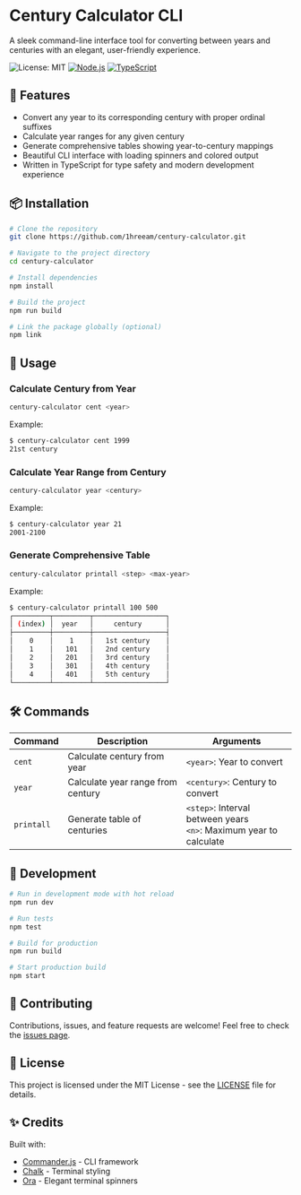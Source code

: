 # Century Calculator CLI

A sleek command-line interface tool for converting between years and centuries with an elegant, user-friendly experience.

![License: MIT](https://img.shields.io/badge/License-MIT-yellow.svg)
[![Node.js](https://img.shields.io/badge/Node.js-14%2B-green)](https://nodejs.org)
[![TypeScript](https://img.shields.io/badge/TypeScript-5.9-blue)](https://www.typescriptlang.org/)

## 🚀 Features

- Convert any year to its corresponding century with proper ordinal suffixes
- Calculate year ranges for any given century
- Generate comprehensive tables showing year-to-century mappings
- Beautiful CLI interface with loading spinners and colored output
- Written in TypeScript for type safety and modern development experience

## 📦 Installation

```bash
# Clone the repository
git clone https://github.com/1hreeam/century-calculator.git

# Navigate to the project directory
cd century-calculator

# Install dependencies
npm install

# Build the project
npm run build

# Link the package globally (optional)
npm link
```

## 🔨 Usage

### Calculate Century from Year

```bash
century-calculator cent <year>
```

Example:
```bash
$ century-calculator cent 1999
21st century
```

### Calculate Year Range from Century

```bash
century-calculator year <century>
```

Example:
```bash
$ century-calculator year 21
2001-2100
```

### Generate Comprehensive Table

```bash
century-calculator printall <step> <max-year>
```

Example:
```bash
$ century-calculator printall 100 500
┌─────────┬─────────┬──────────────────┐
│ (index) │  year   │     century      │
├─────────┼─────────┼──────────────────┤
│    0    │    1    │   1st century    │
│    1    │   101   │   2nd century    │
│    2    │   201   │   3rd century    │
│    3    │   301   │   4th century    │
│    4    │   401   │   5th century    │
└─────────┴─────────┴──────────────────┘
```

## 🛠️ Commands

| Command | Description | Arguments |
|---------|-------------|-----------|
| `cent` | Calculate century from year | `<year>`: Year to convert |
| `year` | Calculate year range from century | `<century>`: Century to convert |
| `printall` | Generate table of centuries | `<step>`: Interval between years<br>`<n>`: Maximum year to calculate |

## 🔄 Development

```bash
# Run in development mode with hot reload
npm run dev

# Run tests
npm test

# Build for production
npm run build

# Start production build
npm start
```

## 🤝 Contributing

Contributions, issues, and feature requests are welcome! Feel free to check the [issues page](https://github.com/1hreeam/century-calculator/issues).

## 📄 License

This project is licensed under the MIT License - see the [LICENSE](LICENSE) file for details.

## ✨ Credits

Built with:
- [Commander.js](https://github.com/tj/commander.js/) - CLI framework
- [Chalk](https://github.com/chalk/chalk) - Terminal styling
- [Ora](https://github.com/sindresorhus/ora) - Elegant terminal spinners
